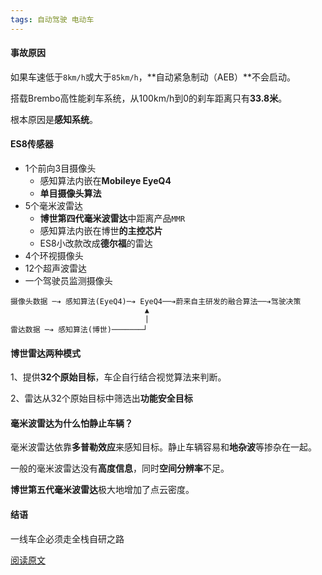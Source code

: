 ```yaml
---
tags: 自动驾驶 电动车
---
```



#### 事故原因

如果车速低于`8km/h`或大于`85km/h`，**自动紧急制动（AEB）**不会启动。

搭载Brembo高性能刹车系统，从100km/h到0的刹车距离只有**33.8米**。

根本原因是**感知系统**。



#### ES8传感器

* 1个前向3目摄像头
  * 感知算法内嵌在**Mobileye EyeQ4**
  * **单目摄像头算法**
* 5个毫米波雷达
  * **博世第四代毫米波雷达**中距离产品`MMR`
  * 感知算法内嵌在博世**的主控芯片**
  * ES8小改款改成**德尔福**的雷达
* 4个环视摄像头
* 12个超声波雷达
* 一个驾驶员监测摄像头



```
摄像头数据 ─➔ 感知算法(EyeQ4)─➔ EyeQ4──➔蔚来自主研发的融合算法──➔驾驶决策
                              ▲
                              | 
雷达数据 ─➔ 感知算法(博世)───────┘
```



#### 博世雷达两种模式

1、提供**32个原始目标**，车企自行结合视觉算法来判断。

2、雷达从32个原始目标中筛选出**功能安全目标**



#### 毫米波雷达为什么怕静止车辆？

毫米波雷达依靠**多普勒效应**来感知目标。静止车辆容易和**地杂波**等掺杂在一起。

一般的毫米波雷达没有**高度信息**，同时**空间分辨率**不足。

**博世第五代毫米波雷达**极大地增加了点云密度。



#### 结语

一线车企必须走全栈自研之路



[阅读原文](https://mp.weixin.qq.com/s/UIY534AQ79JNmhZRAhlKKA)



